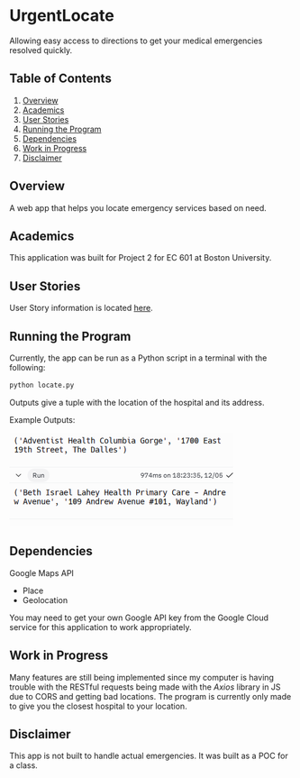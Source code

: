 # UrgentLocate

Allowing easy access to directions to get your medical emergencies resolved quickly.


## Table of Contents

1. [Overview](#overview)
2. [Academics](#academics)
3. [User Stories](#user-stories)
4. [Running the Program](#running-the-program)
5. [Dependencies](#dependencies)
6. [Work in Progress](#work-in-progress)
6. [Disclaimer](#disclaimer)

## Overview

A web app that helps you locate emergency services based on need.

## Academics

This application was built for Project 2 for EC 601 at Boston University.

## User Stories

User Story information is located [here](/project2_us.pdf).

## Running the Program

Currently, the app can be run as a Python script in a terminal with the following:
```bash
python locate.py
```

Outputs give a tuple with the location of the hospital and its address.

Example Outputs:

![Example Outputs](./test_result.png)

## Dependencies

Google Maps API
- Place
- Geolocation

You may need to get your own Google API key from the Google Cloud service for this application to work appropriately.

## Work in Progress

Many features are still being implemented since my computer is having trouble
with the RESTful requests being made with the _Axios_ library in JS due to CORS and getting bad
locations. The program is currently only made to give you the closest hospital to
your location.

## Disclaimer

This app is not built to handle actual emergencies. It was built as a POC for a class.
